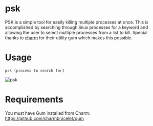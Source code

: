 # psk
PSK is a simple tool for easily killing multiple processes at once. This is accomplished by searching through linux processes for a keyword and allowing the user to select multiple processes from a list to kill. Special thanks to [charm](https://charm.sh/) for their utility gum which makes this possible.

# Usage
`psk [process to search for]`

![psk](https://github.com/grahamhelton/psk/assets/19278569/50245bbb-762b-4fb1-88fe-e041af33ca08)



# Requirements
You must have Gum installed from Charm: https://github.com/charmbracelet/gum
